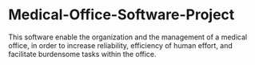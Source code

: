 # Medical-Office-Software-Project
This software enable the organization and the management of a medical office, in order to increase reliability, efficiency of human effort, and facilitate burdensome tasks within the office.

